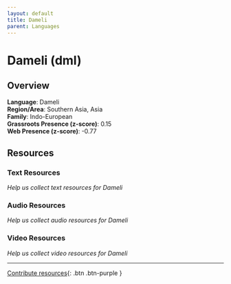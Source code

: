 ```yaml
---
layout: default
title: Dameli
parent: Languages
---
```


# Dameli (dml)

## Overview

**Language**: Dameli  
**Region/Area**: Southern Asia, Asia  
**Family**: Indo-European  
**Grassroots Presence (z-score)**: 0.15  
**Web Presence (z-score)**: -0.77  

## Resources

### Text Resources
*Help us collect text resources for Dameli*

### Audio Resources
*Help us collect audio resources for Dameli*

### Video Resources
*Help us collect video resources for Dameli*

---

[Contribute resources](https://forms.office.com/e/1SfLJx3u1r){: .btn .btn-purple }
